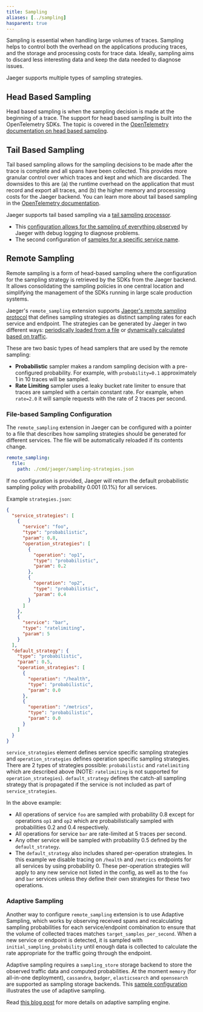 ```yaml
---
title: Sampling
aliases: [../sampling]
hasparent: true
---
```


Sampling is essential when handling large volumes of traces. Sampling helps to control both the overhead on the applications producing traces, and the storage and processing costs for trace data. Ideally, sampling aims to discard less interesting data and keep the data needed to diagnose issues.

Jaeger supports multiple types of sampling strategies.

## Head Based Sampling 

Head based sampling is when the sampling decision is made at the beginning of a trace. The support for head based sampling is built into the OpenTelemetry SDKs. The topic is covered in the [OpenTelemetry documentation on head based sampling](https://opentelemetry.io/docs/concepts/sampling/#head-sampling).


## Tail Based Sampling

Tail based sampling allows for the sampling decisions to be made after the trace is complete and all spans have been collected. This provides more granular control over which traces and kept and which are discarded. The downsides to this are (a) the runtime overhead on the application that must record and export all traces, and (b) the higher memory and processing costs for the Jaeger backend. You can learn more about tail based sampling in the [OpenTelemetry documentation](https://opentelemetry.io/docs/concepts/sampling/#tail-sampling).

Jaeger supports tail based sampling via a [tail sampling processor](https://github.com/open-telemetry/opentelemetry-collector-contrib/tree/main/processor/tailsamplingprocessor).
  * This [configuration allows for the sampling of everything observed](https://github.com/jaegertracing/jaeger/blob/v2.6.0/cmd/jaeger/config-tail-sampling-always-sample.yaml) by Jaeger with debug logging to diagnose problems.
  * The second configuration of [samples for a specific service name](https://github.com/jaegertracing/jaeger/blob/v2.6.0/cmd/jaeger/config-tail-sampling-service-name-policy.yaml).

## Remote Sampling

Remote sampling is a form of head-based sampling where the configuration for the sampling strategy is retrieved by the SDKs from the Jaeger backend. It allows consolidating the sampling policies in one central location and simplifying the management of the SDKs running in large scale production systems.

Jaeger's `remote_sampling` extension supports [Jaeger's remote sampling protocol][remote-sampling-api] that defines sampling strategies as distinct sampling rates for each service and endpoint. The strategies can be generated by Jaeger in two different ways: [periodically loaded from a file](#file-based-sampling-configuration) or [dynamically calculated based on traffic](#adaptive-sampling).

These are two basic types of head samplers that are used by the remote sampling: 

* **Probabilistic** sampler makes a random sampling decision with a pre-configured probability. For example, with `probability=0.1` approximately 1 in 10 traces will be sampled.
* **Rate Limiting** sampler uses a leaky bucket rate limiter to ensure that traces are sampled with a certain constant rate. For example, when `rate=2.0` it will sample requests with the rate of 2 traces per second.

[remote-sampling-api]: ../apis/#remote-sampling-configuration

### File-based Sampling Configuration

The `remote_sampling` extension in Jaeger can be configured with a pointer to a file that describes how sampling strategies should be generated for different services. The file will be automatically reloaded if its contents change.

```yaml
remote_sampling:
  file:
    path: ./cmd/jaeger/sampling-strategies.json
```

If no configuration is provided, Jaeger will return the default probabilistic sampling policy with probability 0.001 (0.1%) for all services.

Example `strategies.json`:
```json
{
  "service_strategies": [
    {
      "service": "foo",
      "type": "probabilistic",
      "param": 0.8,
      "operation_strategies": [
        {
          "operation": "op1",
          "type": "probabilistic",
          "param": 0.2
        },
        {
          "operation": "op2",
          "type": "probabilistic",
          "param": 0.4
        }
      ]
    },
    {
      "service": "bar",
      "type": "ratelimiting",
      "param": 5
    }
  ],
  "default_strategy": {
    "type": "probabilistic",
    "param": 0.5,
    "operation_strategies": [
      {
        "operation": "/health",
        "type": "probabilistic",
        "param": 0.0
      },
      {
        "operation": "/metrics",
        "type": "probabilistic",
        "param": 0.0
      }
    ]
  }
}
```

`service_strategies` element defines service specific sampling strategies and `operation_strategies` defines operation specific sampling strategies. There are 2 types of strategies possible: `probabilistic` and `ratelimiting` which are described above (NOTE: `ratelimiting` is not supported for `operation_strategies`). `default_strategy` defines the catch-all sampling strategy that is propagated if the service is not included as part of `service_strategies`.

In the above example:

* All operations of service `foo` are sampled with probability 0.8 except for operations `op1` and `op2` which are probabilistically sampled with probabilities 0.2 and 0.4 respectively.
* All operations for service `bar` are rate-limited at 5 traces per second.
* Any other service will be sampled with probability 0.5 defined by the `default_strategy`.
* The `default_strategy` also includes shared per-operation strategies. In this example we disable tracing on `/health` and `/metrics` endpoints for all services by using probability 0. These per-operation strategies will apply to any new service not listed in the config, as well as to the `foo` and `bar` services unless they define their own strategies for these two operations.

### Adaptive Sampling

Another way to configure `remote_sampling` extension is to use Adaptive Sampling, which works by observing received spans and recalculating sampling probabilities for each service/endpoint combination to ensure that the volume of collected traces matches `target_samples_per_second`. When a new service or endpoint is detected, it is sampled with `initial_sampling_probability` until enough data is collected to calculate the rate appropriate for the traffic going through the endpoint.

Adaptive sampling requires a `sampling_store` storage backend to store the observed traffic data and computed probabilities. At the moment `memory` (for all-in-one deployment), `cassandra`, `badger`, `elasticsearch` and `opensearch` are supported as sampling storage backends. This [sample configuration](https://github.com/jaegertracing/jaeger/blob/v2.6.0/cmd/jaeger/config.yaml) illustrates the use of adaptive sampling.

Read [this blog post](https://medium.com/jaegertracing/adaptive-sampling-in-jaeger-50f336f4334) for more details on adaptive sampling engine.

